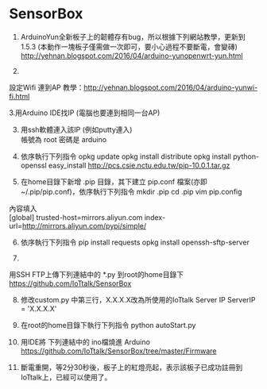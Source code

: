 # SensorBox

1. ArduinoYun全新板子上的韌體存有bug，所以根據下列網站教學，更新到1.5.3 (本動作一塊板子僅需做一次即可，要小心過程不要斷電，會變磚)
http://yehnan.blogspot.com/2016/04/arduino-yunopenwrt-yun.html


2. 
設定Wifi  連到AP
教學：http://yehnan.blogspot.com/2016/04/arduino-yunwi-fi.html 


3.用Arduino IDE找IP  (電腦也要連到相同一台AP)
 
 
3. 用ssh軟體連入該IP (例如putty連入)  
帳號為 root   密碼是  arduino

4. 依序執行下列指令
opkg update
opkg install distribute
opkg install python-openssl
easy_install http://pcs.csie.nctu.edu.tw/pip-10.0.1.tar.gz


5. 在home目錄下新增 .pip 目錄，其下建立   pip.conf  檔案(亦即~/.pip/pip.conf)，依序執行下列指令
mkdir .pip
cd .pip
vim pip.config


內容填入  
[global]
trusted-host=mirrors.aliyun.com
index-url=http://mirrors.aliyun.com/pypi/simple/


6. 依序執行下列指令
pip install requests
opkg install openssh-sftp-server


7. 
用SSH FTP上傳下列連結中的  *.py 到root的home目錄下
https://github.com/IoTtalk/SensorBox


8. 修改custom.py 中第三行，X.X.X.X改為所使用的IoTtalk Server IP
ServerIP = 'X.X.X.X'


9. 在root的home目錄下執行下列指令
python autoStart.py


10. 用IDE將 下列連結中的 ino檔燒進 Arduino
https://github.com/IoTtalk/SensorBox/tree/master/Firmware


11. 斷電重開，等2分30秒後，板子上的紅燈亮起，表示該板子已成功註冊到IoTtalk上，已經可以使用了。







